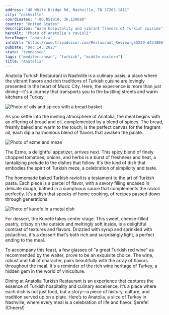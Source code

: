 ```yaml
---
address: "48 White Bridge Rd, Nashville, TN 37205-1411"
city: "nashville"
coordinates: "-86.851910, 36.129690"
country: "United States"
description: "Warm hospitality and vibrant flavors of Turkish cuisine"
heroAlt: "Photo of Anatolia's ravioli"
heroImage: "anatolia"
infoUrl: "https://www.tripadvisor.com/Restaurant_Review-g55229-d434800-Reviews-Anatolia-Nashville_Davidson_County_Tennessee.html"
pubDate: "Dec 14, 2023"
state: "tennessee"
tags: ["mediterranean", "turkish", "middle eastern"]
title: "Anatolia"
---
```


Anatolia Turkish Restaurant in Nashville is a culinary oasis, a place where the vibrant flavors and rich traditions of Turkish cuisine are lovingly presented in the heart of Music City. Here, the experience is more than just dining—it's a journey that transports you to the bustling streets and warm kitchens of Turkey.

![Photo of oils and spices with a bread basket](/no-reserv-ai-tions/anatolia-bread.webp)

As you settle into the inviting atmosphere of Anatolia, the meal begins with an offering of bread and oil, complemented by a blend of spices. The bread, freshly baked and warm to the touch, is the perfect canvas for the fragrant oil, each dip a harmonious blend of flavors that awaken the palate.

![Photo of ezme and meze](/no-reserv-ai-tions/anatolia-ezme.webp)

The Ezme, a delightful appetizer, arrives next. This spicy blend of finely chopped tomatoes, onions, and herbs is a burst of freshness and heat, a tantalizing prelude to the dishes that follow. It's the kind of dish that embodies the spirit of Turkish meze, a celebration of simplicity and taste.

The homemade baked Turkish ravioli is a testament to the art of Turkish pasta. Each piece is a parcel of flavor, with a savory filling encased in delicate dough, bathed in a sumptuous sauce that complements the ravioli perfectly. It's a dish that speaks of home cooking, of recipes passed down through generations.

![Photo of kunefe in a metal dish](/no-reserv-ai-tions/anatolia-kunefe.webp)

For dessert, the Kunefe takes center stage. This sweet, cheese-filled pastry, crispy on the outside and meltingly soft inside, is a delightful contrast of textures and flavors. Drizzled with syrup and sprinkled with pistachios, it's a dessert that's both rich and surprisingly light, a perfect ending to the meal.

To accompany this feast, a few glasses of "a great Turkish red wine" as recommended by the waiter, prove to be an exquisite choice. The wine, robust and full of character, pairs beautifully with the array of flavors throughout the meal. It's a reminder of the rich wine heritage of Turkey, a hidden gem in the world of viniculture.

Dining at Anatolia Turkish Restaurant is an experience that captures the essence of Turkish hospitality and culinary excellence. It’s a place where each dish is not just food, but a story—a piece of history, culture, and tradition served up on a plate. Here’s to Anatolia, a slice of Turkey in Nashville, where every meal is a celebration of life and flavor. Şerefe! (Cheers!)
